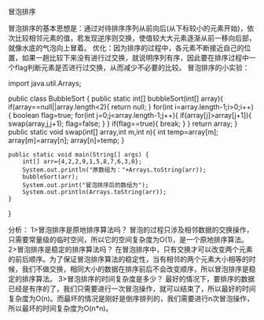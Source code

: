 冒泡排序

冒泡排序的基本思想是：通过对待排序序列从前向后(从下标较小的元素开始)，依次比较相邻元素的值，若发现逆序则交换，使值较大大元素逐渐从前一移向后部，就像水底的气泡向上冒着。
优化：因为排序的过程中，各元素不断接近自己的位置，如果一趟比较下来没有进行过交换，就说明序列有序，因此要在排序过程中一个flag判断元素是否进行过交换，从而减少不必要的比较。
冒泡排序的小实验：

import java.util.Arrays;

public class BubbleSort {
    public static int[] bubbleSort(int[] array){
        if(array==null||array.length<2){
            return null;
        }
        for(int i=array.length-1;i>0;i++){
            boolean flag=true;
            for(int j=0;j<array.length-1;j++){
                if(array[j]>array[j+1]){
                    swap(array,j,j+1);
                    flag=false;
                }
            }
            if(flag==true){
                break;
            }
        }
        return array;
    }
    public static void swap(int[] array,int m,int n){
        int temp=array[m];
        array[m]=array[n];
        array[n]=temp;
    }

    public static void main(String[] args) {
        int[] arr={4,2,2,9,1,5,8,7,6,3,0};
        System.out.println("原数组为："+Arrays.toString(arr));
        bubbleSort(arr);
        System.out.print("冒泡排序后的数组为");
        System.out.println(Arrays.toString(arr));
    }
}

分析：
1>冒泡排序是原地排序算法吗？
冒泡的过程只涉及相邻数据的交换操作，只需要常量级的临时空间，所以它的空间复杂度为O(1)，是一个原地排序算法。
2>冒泡排序是稳定的排序算法吗？
在冒泡排序中，只有交换才可以改变两个元素的前后顺序。为了保证冒泡排序算法的稳定性，当有相邻的两个元素大小相等的时候，我们不做交换，相同大小的数据在排序前后不会改变顺序，所以冒泡排序是稳定的排序算法。
3>冒泡排序的时间复杂度是多少？
最好的情况下，要排序的数据已经是有序的了，我们只需要进行一次冒泡操作，就可以结束了，所以最好的时间复杂度为O(n)。而最坏的情况是刚好是倒序排列的，我们需要进行n次冒泡操作，所以最坏的时间复杂度为O(n*n)。
